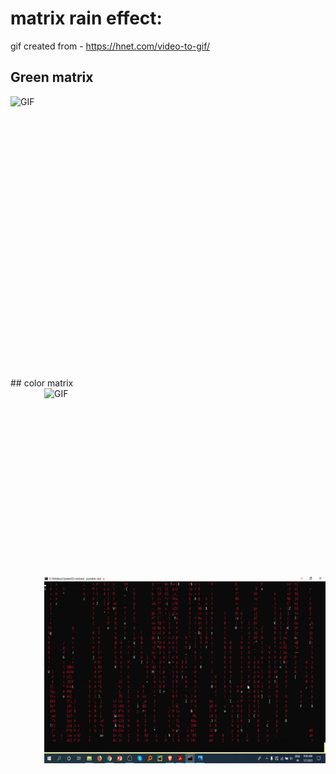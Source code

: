 # matrix rain effect:
gif created from - https://hnet.com/video-to-gif/

## Green matrix
 <img align="right" alt="GIF" src="https://github.com/HotuRam/cmatrix/blob/main/gifs/matrix.gif?raw=true" width="910" height="450" />
<br />
<br />
## color matrix
 <img align="right" alt="GIF" src="https://github.com/HotuRam/cmatrix/blob/main/gifs/mixed-%20matrix.gif?raw=true" width="450" height="300" />
 <img align="right" alt="GIF" src="https://github.com/HotuRam/cmatrix/blob/main/gifs/red%20matrix.gif?raw=true" width="450" height="300" />

